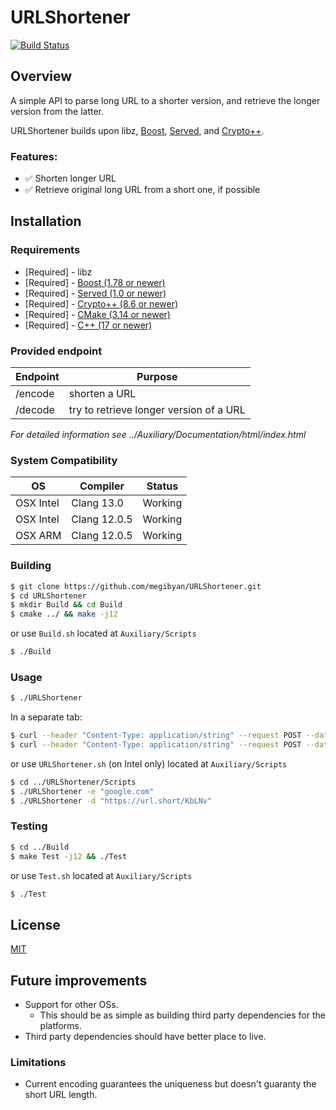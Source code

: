 URLShortener
============

[![Build Status](https://travis-ci.org/bowlofstew/served.png)](https://travis-ci.org/bowlofstew/served)

## Overview

A simple API to parse long URL to a shorter version, and retrieve the longer version from the latter.

URLShortener builds upon libz, [Boost](http://www.boost.org/), [Served](https://github.com/meltwater/served), and [Crypto++](https://cryptopp.com).

### Features:

* ✅ Shorten longer URL
* ✅ Retrieve original long URL from a short one, if possible

## Installation

### Requirements

* [Required] - libz
* [Required] - [Boost (1.78 or newer)](http://www.boost.org/)
* [Required] - [Served (1.0 or newer)](https://github.com/meltwater/served)
* [Required] - [Crypto++ (8.6 or newer)](https://cryptopp.com)
* [Required] - [CMake (3.14 or newer)](https://cmake.org)
* [Required] - [C++ (17 or newer)](https://en.cppreference.com/w/cpp/17)

### Provided endpoint

Endpoint               | Purpose
---------------------- | -----------------------------------
/encode                | shorten a URL
/decode                | try to retrieve longer version of a URL

*For detailed information see ../Auxiliary/Documentation/html/index.html*

### System Compatibility

OS           | Compiler      | Status
------------ | ------------- | -------------
OSX Intel    | Clang 13.0    | Working
OSX Intel    | Clang 12.0.5  | Working
OSX ARM    	 | Clang 12.0.5  | Working


### Building

```bash
$ git clone https://github.com/megibyan/URLShortener.git
$ cd URLShortener
$ mkdir Build && cd Build
$ cmake ../ && make -j12
```

or use `Build.sh` located at `Auxiliary/Scripts`

```bash
$ ./Build
```

### Usage
```bash
$ ./URLShortener
```

In a separate tab:

```bash
$ curl --header "Content-Type: application/string" --request POST --data "google.com" http://localhost:8080/encode
$ curl --header "Content-Type: application/string" --request POST --data "https://url.short/KbLNv" http://localhost:8080/decode
```

or use `URLShortener.sh` (on Intel only) located at `Auxiliary/Scripts`

```bash
$ cd ../URLShortener/Scripts
$ ./URLShortener -e "google.com"
$ ./URLShortener -d "https://url.short/KbLNv"
```

### Testing

```bash
$ cd ../Build
$ make Test -j12 && ./Test
```

or use `Test.sh` located at `Auxiliary/Scripts`

```bash
$ ./Test
```

## License
[MIT](https://choosealicense.com/licenses/mit/)

## Future improvements
 - Support for other OSs.
   - This should be as simple as building third party dependencies for the platforms.
 - Third party dependencies should have better place to live.

### Limitations
  - Current encoding guarantees the uniqueness but doesn't guaranty the short URL length.
